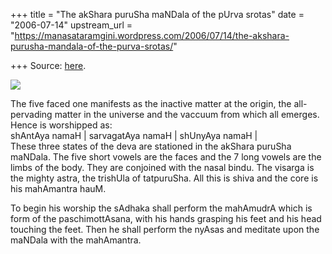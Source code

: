 +++
title = "The akShara puruSha maNDala of the pUrva srotas"
date = "2006-07-14"
upstream_url = "https://manasataramgini.wordpress.com/2006/07/14/the-akshara-purusha-mandala-of-the-purva-srotas/"

+++
Source: [here](https://manasataramgini.wordpress.com/2006/07/14/the-akshara-purusha-mandala-of-the-purva-srotas/).



[![](https://i0.wp.com/photos1.blogger.com/blogger/2010/410/320/shiva_puruSha.jpg)](http://photos1.blogger.com/blogger/2010/410/1600/shiva_puruSha.jpg)

The five faced one manifests as the inactive matter at the origin, the all-pervading matter in the universe and the vaccuum from which all emerges. Hence is worshipped as:  
shAntAya namaH \| sarvagatAya namaH \| shUnyAya namaH \|   
These three states of the deva are stationed in the akShara puruSha maNDala. The five short vowels are the faces and the 7 long vowels are the limbs of the body. They are conjoined with the nasal bindu. The visarga is the mighty astra, the trishUla of tatpuruSha. All this is shiva and the core is his mahAmantra hauM.

To begin his worship the sAdhaka shall perform the mahAmudrA which is form of the paschimottAsana, with his hands grasping his feet and his head touching the feet. Then he shall perform the nyAsas and meditate upon the maNDala with the mahAmantra.

